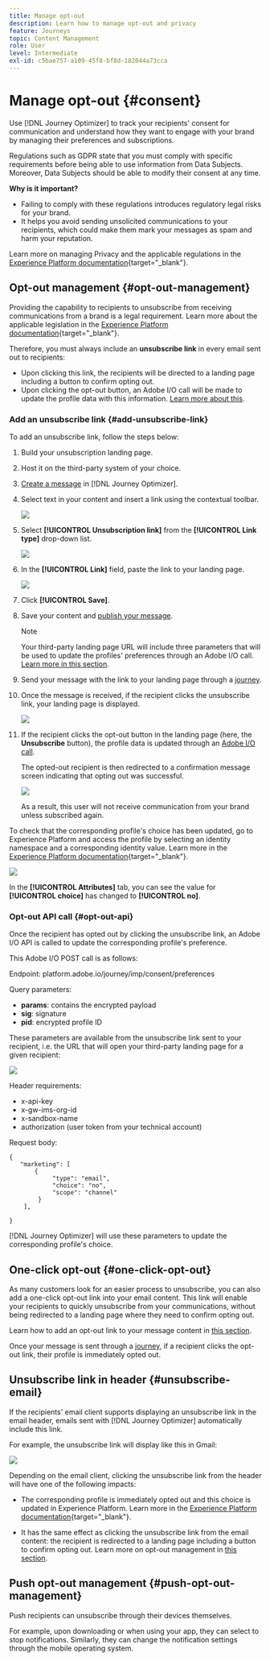 ```yaml
---
title: Manage opt-out
description: Learn how to manage opt-out and privacy
feature: Journeys
topic: Content Management
role: User
level: Intermediate
exl-id: c5bae757-a109-45f8-bf8d-182044a73cca
---
```

# Manage opt-out {#consent}

Use [!DNL Journey Optimizer] to track your recipients' consent for communication and understand how they want to engage with your brand by managing their preferences and subscriptions. <!--Their preferences and subscriptions are handled through Consent management.-->

Regulations such as GDPR state that you must comply with specific requirements before being able to use information from Data Subjects. Moreover, Data Subjects should be able to modify their consent at any time.

**Why is it important?**

* Failing to comply with these regulations introduces regulatory legal risks for your brand.
* It helps you avoid sending unsolicited communications to your recipients, which could make them mark your messages as spam and harm your reputation.

Learn more on managing Privacy and the applicable regulations in the [Experience Platform documentation](https://experienceleague.adobe.com/docs/experience-platform/privacy/home.html){target="_blank"}.

<!--* Recipients should be able to opt-in/opt-out from receiving electronic communication through one or more channel
* Recipients expect the brand to offer preference centre capability that controls how brand should engage with them (example: channel of communication, invasive and non-invasive tracking etc). This helps to fulfil regulatory obligations and also facilitates quality engagement with recipient. 
* The third category is the capability to offer subscription to recipients (newsletter, etc)-->

## Opt-out management {#opt-out-management}

Providing the capability to recipients to unsubscribe from receiving communications from a brand is a legal requirement. Learn more about the applicable legislation in the [Experience Platform documentation](https://experienceleague.adobe.com/docs/experience-platform/privacy/regulations/overview.html#regulations){target="_blank"}.

Therefore, you must always include an **unsubscribe link** in every email sent out to recipients:

* Upon clicking this link, the recipients will be directed to a landing page including a button to confirm opting out.
* Upon clicking the opt-out button, an Adobe I/O call will be made to update the profile data with this information. [Learn more about this](#consent-service-api).

### Add an unsubscribe link {#add-unsubscribe-link}

To add an unsubscribe link, follow the steps below:

1. Build your unsubscription landing page.

1. Host it on the third-party system of your choice.

1. [Create a message](../../help/using/create-message.md) in [!DNL Journey Optimizer].

    <!--The link to your landing page should contain a static URL and the profile ID.-->

1. Select text in your content and insert a link using the contextual toolbar.

    ![](assets/opt-out-insert-link.png)

1. Select **[!UICONTROL Unsubscription link]** from the **[!UICONTROL Link type]** drop-down list.

    ![](assets/opt-out-link-type.png)

1. In the **[!UICONTROL Link]** field, paste the link to your landing page.

    ![](assets/opt-out-link-url.png)

1. Click **[!UICONTROL Save]**.

1. Save your content and [publish your message](../../help/using/publish-manage-message.md).

    >[!NOTE]
    >
    >Your third-party landing page URL will include three parameters that will be used to update the profiles' preferences through an Adobe I/O call.​ [Learn more in this section](#consent-service-api).

1. Send your message with the link to your landing page through a [journey](building-journeys/journey.md).

1. Once the message is received, if the recipient clicks the unsubscribe link, your landing page is displayed.

    ![](assets/opt-out-lp-example.png)

1. If the recipient clicks the opt-out button in the landing page (here, the **Unsubscribe** button), the profile data is updated through an [Adobe I/O call](#opt-out-api).

    The opted-out recipient is then redirected to a confirmation message screen indicating that opting out was successful.

    ![](assets/opt-out-confirmation-example.png)

    As a result, this user will not receive communication from your brand unless subscribed again.

To check that the corresponding profile's choice has been updated, go to Experience Platform and access the profile by selecting an identity namespace and a corresponding identity value. Learn more in the [Experience Platform documentation](https://experienceleague.adobe.com/docs/experience-platform/profile/ui/user-guide.html#getting-started){target="_blank"}.

![](assets/opt-out-profile-choice.png)

In the **[!UICONTROL Attributes]** tab, you can see the value for **[!UICONTROL choice]** has changed to **[!UICONTROL no]**.

<!--The opt-out URL is resolved upon each recipient receiving the message. It is then personalized with the relevant encrypted parameters (profile ID, profile name, journey ID, sandbox ID, and message execution ID).-->

### Opt-out API call {#opt-out-api}

Once the recipient has opted out by clicking the unsubscribe link, an Adobe I/O API <!--Consent service API to capture the encrypted data and-->is called to update the corresponding profile's preference.

This Adobe I/O POST call is as follows:

Endpoint: platform.adobe.io/journey/imp/consent/preferences
<!--This is the new AEP specific AEP for consent instead of the AJO consent API that was previously used: cjm.adobe.io/imp/consent/preferences-->

Query parameters:

* **params**: contains the encrypted payload
* **sig**: signature <!--which signature?-->
* **pid**: encrypted profile ID

These parameters are available from the unsubscribe link sent to your recipient, i.e. the URL that will open your third-party landing page for a given recipient:

![](assets/opt-out-parameters.png)

<!--QUESTION: How do you get the URL built for each recipient? Do you have to wait until each targeted recipient receives the unsubscribe link or can you deduce it in advance? Is it done automatically upon the API call or do you have to do something manually for each profile? In other words will the LP automatically include the 3 parameters or do you have to insert something manually? Still not completely clear-->

Header requirements:

* x-api-key
* x-gw-ims-org-id
* x-sandbox-name 
* authorization (user token from your technical account) <!--How do you find this information? And other header elements?-->

Request body:

```
{
   "marketing": [
       {
            "type": "email",           
            "choice": "no",          
            "scope": "channel"       
        }
    ],
 
}
```

<!--The Consent service /-->[!DNL Journey Optimizer] will <!--decrypt and-->use these parameters to update the corresponding profile's choice.
<!--and provide an answer back to the landing page.-->

## One-click opt-out {#one-click-opt-out}

As many customers look for an easier process to unsubscribe, you can also add a one-click opt-out link into your email content. This link will enable your recipients to quickly unsubscribe from your communications, without being redirected to a landing page where they need to confirm opting out.

Learn how to add an opt-out link to your message content in [this section](message-tracking.md#one-click-opt-out-link).

Once your message is sent through a [journey](building-journeys/journey.md), if a recipient clicks the opt-out link, their profile is immediately opted out.

## Unsubscribe link in header {#unsubscribe-email}

If the recipients' email client supports displaying an unsubscribe link in the email header, emails sent with [!DNL Journey Optimizer] automatically include this link.

For example, the unsubscribe link will display like this in Gmail:

![](assets/unsubscribe-email.png)

Depending on the email client, clicking the unsubscribe link from the header will have one of the following impacts:

* The corresponding profile is immediately opted out and this choice is updated in Experience Platform. Learn more in the [Experience Platform documentation](https://experienceleague.adobe.com/docs/experience-platform/profile/ui/user-guide.html#getting-started){target="_blank"}.

* It has the same effect as clicking the unsubscribe link from the email content: the recipient is redirected to a landing page including a button to confirm opting out. Learn more on opt-out management in [this section](#opt-out-management).

## Push opt-out management {#push-opt-out-management}

Push recipients can unsubscribe through their devices themselves.

For example, upon downloading or when using your app, they can select to stop notifications. Similarly, they can change the notification settings through the mobile operating system.
